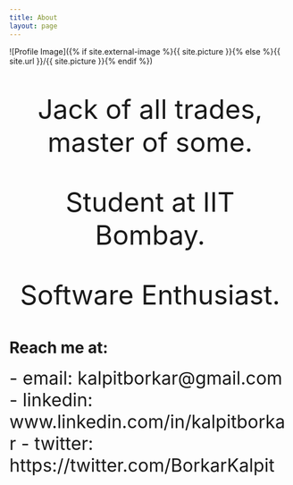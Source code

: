 ```yaml
---
title: About
layout: page
---
```

![Profile Image]({% if site.external-image %}{{ site.picture }}{% else %}{{ site.url }}/{{ site.picture }}{% endif %})

<font size = "8">
<p style="text-align: center;">Jack of all trades, master of some.</p>
<p style="text-align: center;">Student at IIT Bombay.</p>
<p style="text-align: center;">Software Enthusiast.</p>
</font>

# Reach me at:
<font size = "6">
- email: kalpitborkar@gmail.com
- linkedin: www.linkedin.com/in/kalpitborkar
- twitter: https://twitter.com/BorkarKalpit
</font>


